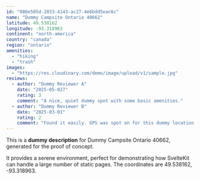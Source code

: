 ```yaml
---
id: "086e505d-2033-4143-ac27-4e6bdd5eac6c"
name: "Dummy Campsite Ontario 40662"
latitude: 49.538162
longitude: -93.318963
continent: "north-america"
country: "canada"
region: "ontario"
amenities:
  - "hiking"
  - "trash"
images:
  - "https://res.cloudinary.com/demo/image/upload/v1/sample.jpg"
reviews:
  - author: "Dummy Reviewer A"
    date: "2025-05-027"
    rating: 3
    comment: "A nice, quiet dummy spot with some basic amenities."
  - author: "Dummy Reviewer B"
    date: "2025-03-01"
    rating: 2
    comment: "Found it easily. GPS was spot on for this dummy location."
---
```


This is a **dummy description** for Dummy Campsite Ontario 40662, generated for the proof of concept.

It provides a serene environment, perfect for demonstrating how SvelteKit can handle a large number of static pages. The coordinates are 49.538162, -93.318963.
